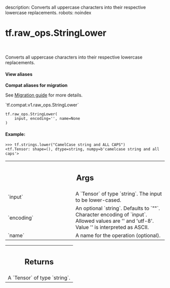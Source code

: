 description: Converts all uppercase characters into their respective lowercase replacements.
robots: noindex

# tf.raw_ops.StringLower

<!-- Insert buttons and diff -->

<table class="tfo-notebook-buttons tfo-api nocontent" align="left">

</table>



Converts all uppercase characters into their respective lowercase replacements.

<section class="expandable">
  <h4 class="showalways">View aliases</h4>
  <p>
<b>Compat aliases for migration</b>
<p>See
<a href="https://www.tensorflow.org/guide/migrate">Migration guide</a> for
more details.</p>
<p>`tf.compat.v1.raw_ops.StringLower`</p>
</p>
</section>

<pre class="devsite-click-to-copy prettyprint lang-py tfo-signature-link">
<code>tf.raw_ops.StringLower(
    input, encoding=&#x27;&#x27;, name=None
)
</code></pre>



<!-- Placeholder for "Used in" -->


#### Example:



```
>>> tf.strings.lower("CamelCase string and ALL CAPS")
<tf.Tensor: shape=(), dtype=string, numpy=b'camelcase string and all caps'>
```

<!-- Tabular view -->
 <table class="responsive fixed orange">
<colgroup><col width="214px"><col></colgroup>
<tr><th colspan="2"><h2 class="add-link">Args</h2></th></tr>

<tr>
<td>
`input`
</td>
<td>
A `Tensor` of type `string`. The input to be lower-cased.
</td>
</tr><tr>
<td>
`encoding`
</td>
<td>
An optional `string`. Defaults to `""`.
Character encoding of `input`. Allowed values are '' and 'utf-8'.
Value '' is interpreted as ASCII.
</td>
</tr><tr>
<td>
`name`
</td>
<td>
A name for the operation (optional).
</td>
</tr>
</table>



<!-- Tabular view -->
 <table class="responsive fixed orange">
<colgroup><col width="214px"><col></colgroup>
<tr><th colspan="2"><h2 class="add-link">Returns</h2></th></tr>
<tr class="alt">
<td colspan="2">
A `Tensor` of type `string`.
</td>
</tr>

</table>

